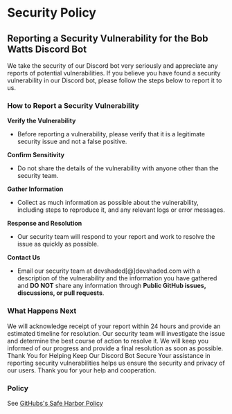 # Security Policy

## Reporting a Security Vulnerability for the Bob Watts Discord Bot
We take the security of our Discord bot very seriously and appreciate any reports of potential vulnerabilities. If you believe you have found a security vulnerability in our Discord bot, please follow the steps below to report it to us.

### How to Report a Security Vulnerability
**Verify the Vulnerability** 
- Before reporting a vulnerability, please verify that it is a legitimate security issue and not a false positive.

**Confirm Sensitivity** 
- Do not share the details of the vulnerability with anyone other than the security team.

**Gather Information** 
- Collect as much information as possible about the vulnerability, including steps to reproduce it, and any relevant logs or error messages.

**Response and Resolution** 
- Our security team will respond to your report and work to resolve the issue as quickly as possible.

**Contact Us** 
- Email our security team at devshaded[@]devshaded.com with a description of the vulnerability and the information you have gathered and **DO NOT** share any information through **Public GitHub issues, discussions, or pull requests**.

### What Happens Next
We will acknowledge receipt of your report within 24 hours and provide an estimated timeline for resolution.
Our security team will investigate the issue and determine the best course of action to resolve it.
We will keep you informed of our progress and provide a final resolution as soon as possible.
Thank You for Helping Keep Our Discord Bot Secure
Your assistance in reporting security vulnerabilities helps us ensure the security and privacy of our users. Thank you for your help and cooperation.

### Policy
See [GitHubs's Safe Harbor Policy](https://docs.github.com/en/site-policy/security-policies/github-bug-bounty-program-legal-safe-harbor)
